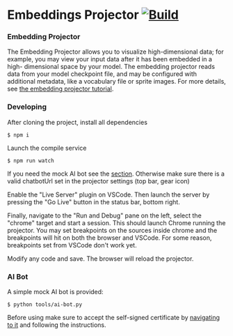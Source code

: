 # Embeddings Projector [![Build](https://github.com/jlopez/embeddings-projector/actions/workflows/build.yml/badge.svg)](https://github.com/jlopez/embeddings-projector/actions/workflows/build.yml)

### Embedding Projector

The Embedding Projector allows you to visualize high-dimensional data; for
example, you may view your input data after it has been embedded in a high-
dimensional space by your model. The embedding projector reads data from your
model checkpoint file, and may be configured with additional metadata, like
a vocabulary file or sprite images. For more details, see [the embedding
projector tutorial](https://www.tensorflow.org/tutorials/text/word_embeddings).

### Developing

After cloning the project, install all dependencies

```shell
$ npm i
```

Launch the compile service

```shell
$ npm run watch
```

If you need the mock AI bot see the [section](#ai-bot). Otherwise make sure there
is a valid chatbotUrl set in the projector settings (top bar, gear icon)

Enable the "Live Server" plugin on VSCode. Then launch the server by pressing the
"Go Live" button in the status bar, bottom right.

Finally, navigate to the "Run and Debug" pane on the left, select the "chrome" target
and start a session. This should launch Chrome running the projector. You may set
breakpoints on the sources inside chrome and the breakpoints will hit on both the
browser and VSCode. For some reason, breakpoints set from VSCode don't work yet.

Modify any code and save. The browser will reload the projector.

### AI Bot

A simple mock AI bot is provided:

```shell
$ python tools/ai-bot.py
```

Before using make sure to accept the self-signed certificate by [navigating to it](https://127.0.0.1:5000)
and following the instructions.
